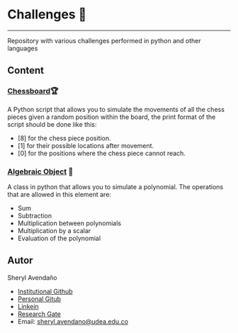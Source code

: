 # Challenges 🚀
---

Repository with various challenges performed in python and other languages

## Content

### [Chessboard](html/chessboards/index.html):trophy:

A Python script that allows you to simulate the movements of all the chess pieces given a random position within the board, the print format of the script should be done like this:

* [8] for the chess piece position. 
* [1] for their possible locations after movement. 
* [0] for the positions where the chess piece cannot reach.

### [Algebraic Object](html/algebraic_object/index.html) :symbols:

A class in python that allows you to simulate a polynomial. The operations that are allowed in this element are:

* Sum
* Subtraction
* Multiplication between polynomials
* Multiplication by a scalar
* Evaluation of the polynomial

## Autor

Sheryl Avendaño 

* [Institutional Github](https://github.com/SherylA)
* [Personal Gitub](https://github.com/sherphys)
* [Linkein](https://www.linkedin.com/in/sherphys/)
* [Research Gate](https://www.researchgate.net/profile/Sheryl_Avendano)
* Email: sheryl.avendano@udea.edu.co 
